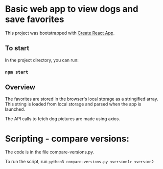 # Basic web app to view dogs and save favorites

This project was bootstrapped with [Create React App](https://github.com/facebook/create-react-app).

## To start

In the project directory, you can run:

### `npm start`

## Overview

The favorites are stored in the browser's local storage as a stringified array. This string is loaded from local storage and parsed when the app is launched.

The API calls to fetch dog pictures are made using axios.


# Scripting - compare versions:

The code is in the file compare-versions.py.

To run the script, run `python3 compare-versions.py <version1> <version2`
